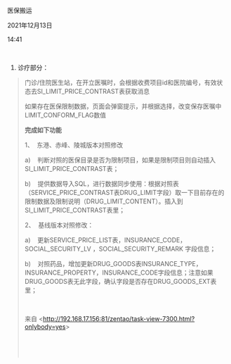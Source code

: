 医保搬运

2021年12月13日

14:41

 

1.  诊疗部分：

> 门诊/住院医生站，在开立医嘱时，会根据收费项目id和医院编号，有效状态去SI_LIMIT_PRICE_CONTRAST表获取消息
>
> 如果存在医保限制数据，页面会弹窗提示，并根据选择，改变保存医嘱中LIMIT_CONFORM_FLAG数值
>
> **完成如下功能**
>
> 1、  东港、赤峰、陵城版本对照修改
>
> a)    判断对照的医保目录是否为限制项目，如果是限制项目则自动插入SI_LIMIT_PRICE_CONTRAST表；
>
> b)    提供数据导入SQL，进行数据同步使用：根据对照表（SERVICE_PRICE_CONTRAST表DRUG_LIMIT字段）取一下目前存在的限制数据及限制说明（DRUG_LIMIT_CONTENT）。插入到SI_LIMIT_PRICE_CONTRAST表里；
>
> 2、  基线版本对照修改：
>
> a)    更新SERVICE_PRICE_LIST表，INSURANCE_CODE，SOCIAL_SECURITY_LV ，SOCIAL_SECURITY_REMARK 字段信息；
>
> b)    对照药品，增加更新DRUG_GOODS表INSURANCE_TYPE，INSURANCE_PROPERTY，INSURANCE_CODE字段信息；注意如果DRUG_GOODS表无此字段，确认字段是否存在DRUG_GOODS_EXT表里；
>
>  
>
> 来自 \<<http://192.168.17.156:81/zentao/task-view-7300.html?onlybody=yes>\>
>
>  
>
>  
